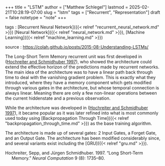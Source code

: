 +++
title = "LSTM"
author = ["Matthew Schlegel"]
lastmod = 2025-02-21T10:28:19-07:00
slug = "lstm"
tags = ["Recurrent", "Representation"]
draft = false
notetype = "note"
+++

tags
: [Recurrent Neural Network]({{< relref "recurrent_neural_network.md" >}}) [Neural Network]({{< relref "neural_network.md" >}}), [Machine Learning]({{< relref "machine_learning.md" >}})

source
: <https://colah.github.io/posts/2015-08-Understanding-LSTMs/>

The Long-Short Term Memory recurrent unit was first developed in (<a href="#citeproc_bib_item_1">Hochreiter and Schmidhuber 1997</a>), who showed the architecture could extend the effective horizon of the predictions made by recurrent networks. The main idea of the architecture was to have a linear path back through time to deal with the vanishing gradient problem. This is exactly what they introduced, where they have a memory component which gets modified through various gates in the architecture, but whose temporal connection is always linear. Meaning there are only a few non-linear operations between the current hiddenstate and a previous observation.

While the architecture was developed in (<a href="#citeproc_bib_item_1">Hochreiter and Schmidhuber 1997</a>), it became popular as it was later refined into what is most commonly used today using [Backpropagation Through Time]({{< relref "backpropagation_through_time.md" >}}) as the base training algorithm.

The architecture is made up of several gates: 2 Input Gates, a Forget Gate, and an Output Gate. The architecture has been modified considerably since, and several variants exist including the [GRU]({{< relref "gru.md" >}}).



<style>.csl-entry{text-indent: -1.5em; margin-left: 1.5em;}</style><div class="csl-bib-body">
  <div class="csl-entry"><a id="citeproc_bib_item_1"></a>Hochreiter, Sepp, and Jürgen Schmidhuber. 1997. “Long Short-Term Memory.” <i>Neural Computation</i> 9 (8): 1735–80.</div>
</div>
